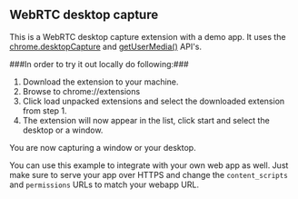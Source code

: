 ## WebRTC desktop capture
This is a WebRTC desktop capture extension with a demo app. It uses the [chrome.desktopCapture](https://developer.chrome.com/extensions/desktopCapture) and [getUserMedia()](http://dev.w3.org/2011/webrtc/editor/archives/20140619/getusermedia.html) API's.

###In order to try it out locally do following:###
1. Download the extension to your machine.
2. Browse to chrome://extensions
3. Click load unpacked extensions and select the downloaded extension from step 1.
4. The extension will now appear in the list, click start and select the desktop or a window.

You are now capturing a window or your desktop.

You can use this example to integrate with your own web app as well. Just make sure to serve your app over HTTPS and change the `content_scripts` and  `permissions` URLs to match your webapp URL.
